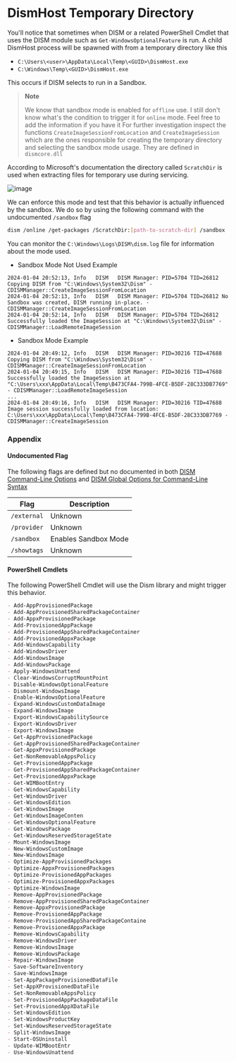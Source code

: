 # DismHost Temporary Directory

You'll notice that sometimes when DISM or a related PowerShell Cmdlet that uses the DISM module such as `Get-WindowsOptionalFeature` is run. A child DismHost process will be spawned with from a temporary directory like this

- `C:\Users\<user>\AppData\Local\Temp\<GUID>\DismHost.exe`
- `C:\Windows\Temp\<GUID>\DismHost.exe`

This occurs if DISM selects to run in a Sandbox.

> **Note**
>
> We know that sandbox mode is enabled for `offline` use. I still don't know what's the condition to trigger it for `online` mode. Feel free to add the information if you have it
> For further investigation inspect the functions `CreateImageSessionFromLocation` and `CreateImageSession` which are the ones responsible for creating the temporary directory and selecting the sandbox mode usage.
> They are defined in `dismcore.dll`

According to Microsoft's documentation the directory called `ScratchDir` is used when extracting files for temporary use during servicing.

![image](https://github.com/nasbench/Misc-Research/assets/8741929/44af48c2-fee1-4624-9ec8-5cdde477d8ec)

We can enforce this mode and test that this behavior is actually influenced by the sandbox. We do so by using the following command with the undocumented `/sandbox` flag

```bash
dism /online /get-packages /ScratchDir:[path-to-scratch-dir] /sandbox
```

You can monitor the `C:\Windows\Logs\DISM\dism.log` file for information about the mode used.

- Sandbox Mode Not Used Example

```log
2024-01-04 20:52:13, Info   DISM   DISM Manager: PID=5704 TID=26812 Copying DISM from "C:\Windows\System32\Dism" - CDISMManager::CreateImageSessionFromLocation
2024-01-04 20:52:13, Info   DISM   DISM Manager: PID=5704 TID=26812 No Sandbox was created, DISM running in-place. - CDISMManager::CreateImageSessionFromLocation
2024-01-04 20:52:14, Info   DISM   DISM Manager: PID=5704 TID=26812 Successfully loaded the ImageSession at "C:\Windows\System32\Dism" - CDISMManager::LoadRemoteImageSession
```

- Sandbox Mode Example

```log
2024-01-04 20:49:12, Info   DISM   DISM Manager: PID=30216 TID=47688 Copying DISM from "C:\Windows\System32\Dism" - CDISMManager::CreateImageSessionFromLocation
2024-01-04 20:49:15, Info   DISM   DISM Manager: PID=30216 TID=47688 Successfully loaded the ImageSession at "C:\Users\xxx\AppData\Local\Temp\B473CFA4-799B-4FCE-B5DF-28C333DB7769" - CDISMManager::LoadRemoteImageSession
...
2024-01-04 20:49:16, Info   DISM   DISM Manager: PID=30216 TID=47688 Image session successfully loaded from location: C:\Users\xxx\AppData\Local\Temp\B473CFA4-799B-4FCE-B5DF-28C333DB7769 - CDISMManager::CreateImageSession
```

### Appendix

#### Undocumented Flag

The following flags are defined but no documented in both [DISM Command-Line Options](https://learn.microsoft.com/en-us/windows-hardware/manufacture/desktop/deployment-image-servicing-and-management--dism--command-line-options?view=windows-11) and [DISM Global Options for Command-Line Syntax](https://learn.microsoft.com/en-us/windows-hardware/manufacture/desktop/dism-global-options-for-command-line-syntax?view=windows-11)

| Flag | Description |
|------|-------------|
| `/external` | Unknown |
| `/provider` | Unknown |
| `/sandbox`  | Enables Sandbox Mode |
| `/showtags` | Unknown |

#### PowerShell Cmdlets

The following PowerShell Cmdlet will use the Dism library and might trigger this behavior.

```md
- Add-AppProvisionedPackage
- Add-AppProvisionedSharedPackageContainer
- Add-AppxProvisionedPackage
- Add-ProvisionedAppPackage
- Add-ProvisionedAppSharedPackageContainer
- Add-ProvisionedAppxPackage
- Add-WindowsCapability
- Add-WindowsDriver
- Add-WindowsImage
- Add-WindowsPackage
- Apply-WindowsUnattend
- Clear-WindowsCorruptMountPoint
- Disable-WindowsOptionalFeature
- Dismount-WindowsImage
- Enable-WindowsOptionalFeature
- Expand-WindowsCustomDataImage
- Expand-WindowsImage
- Export-WindowsCapabilitySource
- Export-WindowsDriver
- Export-WindowsImage
- Get-AppProvisionedPackage
- Get-AppProvisionedSharedPackageContainer
- Get-AppxProvisionedPackage
- Get-NonRemovableAppsPolicy
- Get-ProvisionedAppPackage
- Get-ProvisionedAppSharedPackageContainer
- Get-ProvisionedAppxPackage
- Get-WIMBootEntry
- Get-WindowsCapability
- Get-WindowsDriver
- Get-WindowsEdition
- Get-WindowsImage
- Get-WindowsImageConten
- Get-WindowsOptionalFeature
- Get-WindowsPackage
- Get-WindowsReservedStorageState
- Mount-WindowsImage
- New-WindowsCustomImage
- New-WindowsImage
- Optimize-AppProvisionedPackages
- Optimize-AppxProvisionedPackages
- Optimize-ProvisionedAppPackages
- Optimize-ProvisionedAppxPackages
- Optimize-WindowsImage
- Remove-AppProvisionedPackage
- Remove-AppProvisionedSharedPackageContainer
- Remove-AppxProvisionedPackage
- Remove-ProvisionedAppPackage
- Remove-ProvisionedAppSharedPackageContaine
- Remove-ProvisionedAppxPackage
- Remove-WindowsCapability
- Remove-WindowsDriver
- Remove-WindowsImage
- Remove-WindowsPackage
- Repair-WindowsImage
- Save-SoftwareInventory
- Save-WindowsImage
- Set-AppPackageProvisionedDataFile
- Set-AppXProvisionedDataFile
- Set-NonRemovableAppsPolicy
- Set-ProvisionedAppPackageDataFile
- Set-ProvisionedAppXDataFile
- Set-WindowsEdition
- Set-WindowsProductKey
- Set-WindowsReservedStorageState
- Split-WindowsImage
- Start-OSUninstall
- Update-WIMBootEntr
- Use-WindowsUnattend
```
